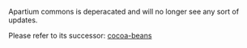 Apartium commons is deperacated and will no longer see any sort of updates.

Please refer to its successor: [cocoa-beans](https://github.com/PoweredByApartium/cocoa-beans/)
